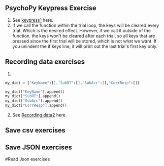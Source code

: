 
## PsychoPy Keypress Exercise

1. See [keypress1](https://github.com/LaKarl/Psych403/blob/main/Assignment8/keypress1.py) here.
2. If we call the function within the trial loop, the keys will be cleared every trial. Which is the desired effect. However, if we call it outside of the function, the keys won't be cleared after each trial, so all keys that are pressed since the first trial will be stored, which is not what we want. If you unindent the if keys line, it will print out the last trial's first key only.

## Recording data exercises
1. 
```python
my_dict = {"KeyName":[],"SubRT":[],"SubAcc":[],"CorrResp":[]}

my_dict["KeyName"].append()
my_dict["SubRT"].append()
my_dict["SubAcc"].append()
my_dict["CorrResp"].append()
```

2. See [Recording data2](https://github.com/LaKarl/Psych403/blob/main/Assignment8/RecordingData.py) here. 
## Save csv exercises

## Save JSON exercises

#Read Json exercises
